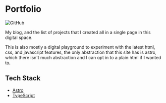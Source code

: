 # Portfolio

![GitHub][license]

My blog, and the list of projects that I created all in a single page
in this digital space.

This is also mostly a digital playground to experiment with the latest
html, css, and javascript features, the only abstraction that this site
has is astro, which there isn't much abstraction and I can opt in to
a plain html if I wanted to.

## Tech Stack

- [Astro]
- [TypeScript]

[license]: https://img.shields.io/github/license/cpeaustriajc/cpeaustriajc.dev
[astro]: https://astro.build
[typescript]: https://typescriptlang.org

